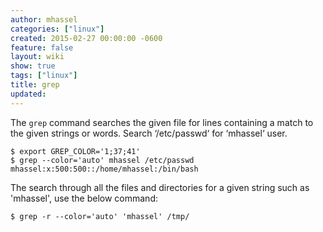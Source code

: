 ```yaml
---
author: mhassel
categories: ["linux"]
created: 2015-02-27 00:00:00 -0600
feature: false
layout: wiki
show: true
tags: ["linux"]
title: grep
updated:
---
```

The `grep` command searches the given file for lines containing a match to the given strings or words. Search
‘/etc/passwd‘ for ‘mhassel‘ user.

```shell
$ export GREP_COLOR='1;37;41'
$ grep --color='auto' mhassel /etc/passwd
mhassel:x:500:500::/home/mhassel:/bin/bash
```

The search through all the files and directories for a given string such as 'mhassel', use the below command:

```shell
$ grep -r --color='auto' 'mhassel' /tmp/
```
